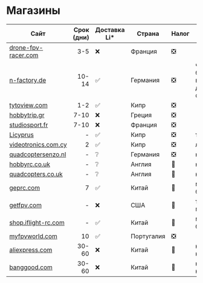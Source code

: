 # Магазины


| Сайт                                                  | Срок (дни)  | Доставка Li* | Страна     | Налог | Примечание                                            |
| ----------------------------------------------------- | ----------: | ------------ | ---------- | ----- | ----------------------------------------------------- |
| [drone-fpv-racer.com](http://drone-fpv-racer.com/en)  | 3-5         | ❌           | Франция    | ❎    |                                                       |
| [n-factory.de](http://n-factory.de/)                  | 10-14       | ✅           | Германия   | ❎    | чтобы довезли батки нужно выбирать доставку через dhl |
| [tytoview.com](http://tytoview.com/)                  | 1-2         | ✅           | Кипр       | ❎    |                                                       |
| [hobbytrip.gr](http://hobbytrip.gr/)                  | 7-10        | ❌           | Греция     | ❎    |                                                       |
| [studiosport.fr](http://studiosport.fr/)              | 7-10        | ❌           | Франция    | ❎    |                                                       |
| [Licyprus](http://facebook.com/Licyprus)              | -           | ✅           | Кипр       | ❎    | только акумы                                          |
| [videotronics.com.cy](https://videotronics.com.cy/)   | 2           | ✅           | Кипр       | ❎    | лионки провода                                        |
| [quadcoptersenzo.nl](https://quadcoptersenzo.nl/)     | -           | ❔           | Германия   | ❎    | не проверялся                                         |
| [hobbyrc.co.uk](https://www.hobbyrc.co.uk/)           | -           | ❔           | Англия     | 🔴    | не проверялся                                         |
| [quadcopters.co.uk](https://www.quadcopters.co.uk/)   | -           | ❔           | Англия     | 🔴    | не проверялся                                         |
| [geprc.com](https://geprc.com/)                       | 7           | ✅           | Китай      | 🔴    | можно только 2 батки с дроном                         |
| [getfpv.com](https://www.getfpv.com/)                 | -           | ❌           | США        | 🔴    | только через пересыльщиков                            |
| [shop.iflight-rc.com](https://shop.iflight-rc.com/)   | -           | ✅           | Китай      | 🔴    | можно только 2 батки с дроном                         |
| [myfpvworld.com](http://myfpvworld.com/)              | 10          | ✅           | Португалия | ❎    |                                                       |
| [aliexpress.com](https://aliexpress.com/)             | 30-60       | ❌           | Китай      | 🔴    | налог платится на площадке                            |
| [banggood.com](https://www.banggood.com/ru/)          | 30-60       | ❌           | Китай      | 🔴    | налог платится на площадке                            |


